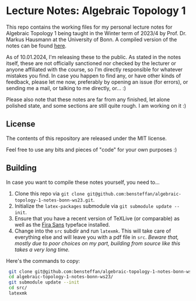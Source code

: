 # Lecture Notes: Algebraic Topology 1
This repo contains the working files for my personal lecture notes for Algebraic Topology 1 being taught in the Winter term of 2023/4 by Prof. Dr. Markus Hausmann at the University of Bonn.
A compiled version of the notes can be found [here](algebraic_topology_1_lecture_notes.pdf).

As of 10.01.2024, I'm releasing these to the public. As stated in the notes itself, these are not officially sanctioned nor checked by the lecturer or anyone affiliated with the course, so I'm directly responsible for whatever mistakes you find. In case you happen to find any, or have other kinds of feedback, please let me now, preferably by opening an issue (for errors), or sending me a mail, or talking to me directly, or... :)

Please also note that these notes are far from any finished, let alone polished state, and some sections are still quite rough. I am working on it :)

## License
The contents of this repository are released under the MIT license.

Feel free to use any bits and pieces of "code" for your own purposes :)

## Building
In case you want to compile these notes yourself, you need to...
 1. Clone this repo via `git clone git@github.com:bensteffan/algebraic-topology-1-notes-bonn-ws23.git`.
 2. Initialize the `latex-packages` submodule via `git submodule update --init`.
 3. Ensure that you have a recent version of TeXLive (or comparable) as well as the [Fira Sans](https://mozilla.github.io/Fira/) typeface installed.
 4. Change into the `src` subdir and run `latexmk`. This will take care of everything else and will leave you with a pdf file in `src`. *Beware that, mostly due to poor choices on my part, building from source like this takes a very long time.*

 Here's the commands to copy:
```sh
 git clone git@github.com:bensteffan/algebraic-topology-1-notes-bonn-ws23.git
 cd algebraic-topology-1-notes-bonn-ws23/
 git submodule update --init
 cd src/
 latexmk
```
